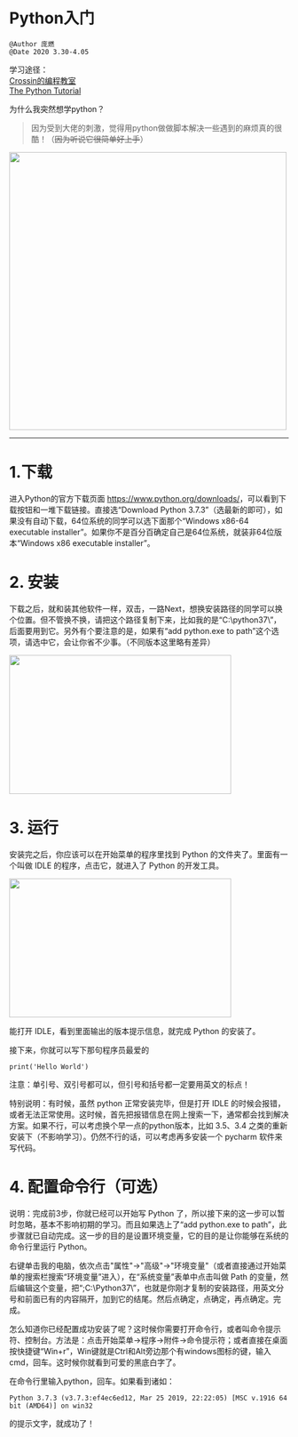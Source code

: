 # Python入门
`@Author 庞燃`         
`@Date 2020 3.30-4.05`    


学习途径：   
[Crossin的编程教室](https://link.zhihu.com/?target=http%3A//crossincode.com/home/)   
[The Python Tutorial](https://link.zhihu.com/?target=https%3A//docs.python.org/3/tutorial/index.html)


为什么我突然想学python？   
>因为受到大佬的刺激，觉得用python做做脚本解决一些遇到的麻烦真的很酷！（~~因为听说它很简单好上手~~）
<img src="https://cdn.py2china.cn/wechat/pystart/0-1.png" width="500" height="500" />

***

# 1.下载

进入Python的官方下载页面 <https://www.python.org/downloads/>，可以看到下载按钮和一堆下载链接。直接选“Download Python 3.7.3”（选最新的即可），如果没有自动下载，64位系统的同学可以选下面那个“Windows x86-64 executable installer”。如果你不是百分百确定自己是64位系统，就装非64位版本“Windows x86 executable installer”。

# 2. 安装

下载之后，就和装其他软件一样，双击，一路Next，想换安装路径的同学可以换个位置。但不管换不换，请把这个路径复制下来，比如我的是“C:\python37\”，后面要用到它。另外有个要注意的是，如果有“add python.exe to path”这个选项，请选中它，会让你省不少事。（不同版本这里略有差异）

<img src="https://cdn.py2china.cn/wechat/pystart/1-0.png" width="400" height="250" />

# 3. 运行

安装完之后，你应该可以在开始菜单的程序里找到 Python 的文件夹了。里面有一个叫做 IDLE 的程序，点击它，就进入了 Python 的开发工具。

<img src="https://cdn.py2china.cn/wechat/pystart/1-4.png" width="400" height="250" />

能打开 IDLE，看到里面输出的版本提示信息，就完成 Python 的安装了。

接下来，你就可以写下那句程序员最爱的
```
print('Hello World')
````
注意：单引号、双引号都可以，但引号和括号都一定要用英文的标点！

特别说明：有时候，虽然 python 正常安装完毕，但是打开 IDLE 的时候会报错，或者无法正常使用。这时候，首先把报错信息在网上搜索一下，通常都会找到解决方案。如果不行，可以考虑换个早一点的python版本，比如 3.5、3.4 之类的重新安装下（不影响学习）。仍然不行的话，可以考虑再多安装一个 pycharm 软件来写代码。

# 4. 配置命令行（可选）

说明：完成前3步，你就已经可以开始写 Python 了，所以接下来的这一步可以暂时忽略，基本不影响初期的学习。而且如果选上了“add python.exe to path”，此步骤就已自动完成。这一步的目的是设置环境变量，它的目的是让你能够在系统的命令行里运行 Python。

右键单击我的电脑，依次点击"属性"->"高级"->"环境变量"（或者直接通过开始菜单的搜索栏搜索“环境变量”进入），在“系统变量”表单中点击叫做 Path 的变量，然后编辑这个变量，把“;C:\Python37\”，也就是你刚才复制的安装路径，用英文分号和前面已有的内容隔开，加到它的结尾。然后点确定，点确定，再点确定。完成。

怎么知道你已经配置成功安装了呢？这时候你需要打开命令行，或者叫命令提示符、控制台。方法是：点击开始菜单->程序->附件->命令提示符；或者直接在桌面按快捷键“Win+r”，Win键就是Ctrl和Alt旁边那个有windows图标的键，输入cmd，回车。这时候你就看到可爱的黑底白字了。

在命令行里输入python，回车。如果看到诸如：
```
Python 3.7.3 (v3.7.3:ef4ec6ed12, Mar 25 2019, 22:22:05) [MSC v.1916 64 bit (AMD64)] on win32
```
的提示文字，就成功了！
